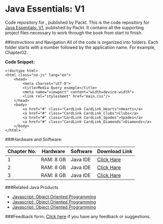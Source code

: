 # Java Essentials: V1
Code repository for , published by Packt.
This is the code repository for [Java Essentials: V1](https://www.packtpub.com/web-development/mastering-javascript-object-oriented-programming?utm_source=github&utm_medium=repository&utm_content=9781785889103), published by Packt. It contains all the supporting project files necessary to work through the book from start to finish. 

##Instructions and Navigation
All of the code is organized into folders. Each folder starts with a number followed by the application name. For example, Chapter02.

**Code Snippet:**

```
<!doctype html>
<html class="no-js" lang="en">
	<head>
		<meta charset="utf-8">
		<title>Media Query example</title>
		<meta name="viewport" content="width=device-width">
		<link rel="stylesheet" href="main.css"/>
	</head>
	<body>
		<a href="#" class="CardLink CardLink_Hearts">Hearts</a>
		<a href="#" class="CardLink CardLink_Clubs">Clubs</a>
		<a href="#" class="CardLink CardLink_Spades">Spades</a>
		<a href="#" class="CardLink CardLink_Diamonds">Diamonds</a>
	</body>
</html>
```
###Hardware and Software:

| Chapter No. | Hardware | Software | Download Link |
| ----------- | -------- | -------- | ------------- |
| 1 | RAM: 8 GB | Java IDE | [Click Hare](https://ga-dev-tools.appspot.com/campaign-url-builder/) |
| 2 | RAM: 8 GB | Java IDE | [Click Hare](https://ga-dev-tools.appspot.com/campaign-url-builder/) |
| 3 | RAM: 8 GB | Java IDE | [Click Hare](https://ga-dev-tools.appspot.com/campaign-url-builder/) |

###Related Java Products 

* [Javascript: Object Oriented Programming](https://www.packtpub.com/web-development/javascript-object-oriented-programming?utm_source=github&utm_medium=repository&utm_content=9781787123595)
* [Javascript: Object Oriented Programming](https://www.packtpub.com/web-development/javascript-object-oriented-programming?utm_source=github&utm_medium=repository&utm_content=9781787123595)
* [Javascript: Object Oriented Programming](https://www.packtpub.com/web-development/javascript-object-oriented-programming?utm_source=github&utm_medium=repository&utm_content=9781787123595)


###Feedback form:
[Click here](https://docs.google.com/forms/d/e/1FAIpQLSe5qwunkGf6PUvzPirPDtuy1Du5Rlzew23UBp2S-P3wB-GcwQ/viewform) if you have any feedback or suggestions. 


